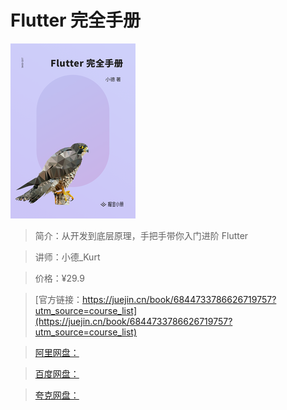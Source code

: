 # Flutter 完全手册

![img](../../assets/16a4d54fe322f2f2~tplv-t2oaga2asx-no-mark_280_280_200_280.png)

> 简介：从开发到底层原理，手把手带你入门进阶 Flutter

> 讲师：小德_Kurt

> 价格：¥29.9

> [官方链接：https://juejin.cn/book/6844733786626719757?utm_source=course_list](https://juejin.cn/book/6844733786626719757?utm_source=course_list)

> [阿里网盘：]()

> [百度网盘：]()

> [夸克网盘：]()
